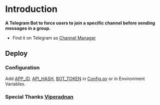 # Introduction
**A Telegram Bot to force users to join a specific channel before sending messages in a group.**

- Find it on Telegram as [Channel Manager](https://t.me/TheMizukiForceSubBot)


## Deploy

### Configuration
Add [APP_ID](https://my.telegram.org/apps), [API_HASH](https://my.telegram.org/apps), [BOT_TOKEN](https://t.me/botfather) in [Config.py](Config.py) or in Environment Variables.

### Special Thanks [Viperadnan](https://github.com/viperadnan-git/force-subscribe-telegram-bot)
